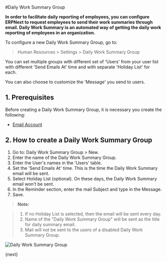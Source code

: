 <!-- add-breadcrumbs -->
#Daily Work Summary Group

**In order to facilitate daily reporting of employees, you can configure ERPNext to request employees to send their work summaries through email. Daily Work Summary is an automated way of getting the daily work reporting of employees in an organization.**

To configure a new Daily Work Summary Group, go to:

> Human Resources > Settings > Daily Work Summary Group

You can set multiple groups with different set of 'Users' from your user list with different 'Send Emails At' time and with separate 'Holiday List' for each.

You can also choose to customize the 'Message' you send to users.

## 1. Prerequisites

Before creating a Daily Work Summary Group, it is necessary you create the following:

* [Email Account](/docs/v12/user/manual/en/setting-up/email/email-account)

## 2. How to create a Daily Work Summary Group

1. Go to: Daily Work Summary Group > New.
1. Enter the name of the Daily Work Summary Group.
1. Enter the User's names in the 'Users' table.
1. Set the 'Send Emails At' time. This is the time the Daily Work Summary email will be sent.
1. Select Holiday List (optional). On these days, the Daily Work Summary email won't be sent.
1. In the Reminder section, enter the mail Subject and type in the Message.
1. Save.

>**Note:**

>1. If no Holiday List is selected, then the email will be sent every day.
>2. Name of the "Daily Work Summary Group" will be sent as the title for daily summary email.
>3. Mail will not be sent to the users of a disabled Daily Work Summary Group.


<img class="screenshot" alt="Daily Work Summary Group" src="{{docs_base_url}}/assets/img/human-resources/daily-work-summary-group.png">

{next}
